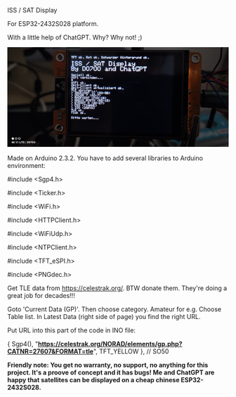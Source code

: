ISS / SAT Display

For ESP32-2432S028 platform.

With a little help of ChatGPT. Why? Why not! ;)

![screenshot](1728894498291.jpg)

Made on Arduino 2.3.2. You have to add several libraries to Arduino environment:

#include <Sgp4.h>

#include <Ticker.h>

#include <WiFi.h>

#include <HTTPClient.h>

#include <WiFiUdp.h>

#include <NTPClient.h>

#include <TFT_eSPI.h>

#include <PNGdec.h>

Get TLE data from https://celestrak.org/. BTW donate them. They're doing a great job for decades!!!

Goto 'Current Data (GP)'. Then choose category. Amateur for e.g. Choose Table list. In Latest Data (right side of page) you find the right URL. 

Put URL into this part of the code in INO file:

{ Sgp4(), "**https://celestrak.org/NORAD/elements/gp.php?CATNR=27607&FORMAT=tle**", TFT_YELLOW }, // SO50

**Friendly note: You get no warranty, no support, no anything for this project. It's a proove of concept and it has bugs! 
Me and ChatGPT are happy that satellites can be displayed on a cheap chinese ESP32-2432S028.**
